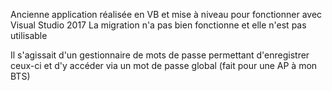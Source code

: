 Ancienne application réalisée en VB et mise à niveau pour fonctionner avec Visual Studio 2017
La migration n'a pas bien fonctionne et elle n'est pas utilisable

Il s'agissait d'un gestionnaire de mots de passe permettant d'enregistrer ceux-ci et d'y accéder via
un mot de passe global (fait pour une AP à mon BTS)